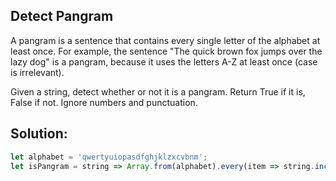 
## Detect Pangram

A pangram is a sentence that contains every single letter of the alphabet at least once. For example, the sentence "The quick brown fox jumps over the lazy dog" is a pangram, because it uses the letters A-Z at least once (case is irrelevant).

Given a string, detect whether or not it is a pangram. Return True if it is, False if not. Ignore numbers and punctuation.


## Solution:

```javascript
let alphabet = 'qwertyuiopasdfghjklzxcvbnm';
let isPangram = string => Array.from(alphabet).every(item => string.includes(item));
```


